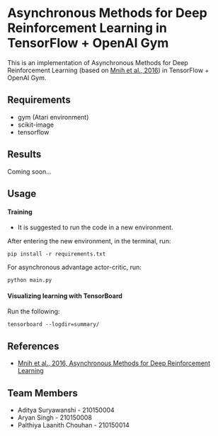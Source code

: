 # Asynchronous Methods for Deep Reinforcement Learning in TensorFlow + OpenAI Gym
This is an implementation of Asynchronous Methods for Deep Reinforcement Learning (based on [Mnih et al., 2016](https://arxiv.org/abs/1602.01783)) in TensorFlow + OpenAI Gym.  

## Requirements
- gym (Atari environment)
- scikit-image
- tensorflow

## Results
Coming soon...

## Usage
#### Training

* It is suggested to run the code in a new environment.

After entering the new environment, in the terminal, run:
```
pip install -r requirements.txt
```


For asynchronous advantage actor-critic, run:

```
python main.py
```

#### Visualizing learning with TensorBoard
Run the following:

```
tensorboard --logdir=summary/
```

## References
- [Mnih et al., 2016, Asynchronous Methods for Deep Reinforcement Learning](https://arxiv.org/abs/1602.01783)

## Team Members
* Aditya Suryawanshi - 210150004
* Aryan Singh - 210150008
* Palthiya Laanith Chouhan - 210150014
